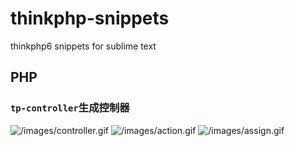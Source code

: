 # thinkphp-snippets
thinkphp6 snippets for sublime text

## PHP
### `tp-controller`生成控制器
![/images/controller.gif](tp-controller)
![/images/action.gif](tp-action)
![/images/assign.gif](tp-assign)



